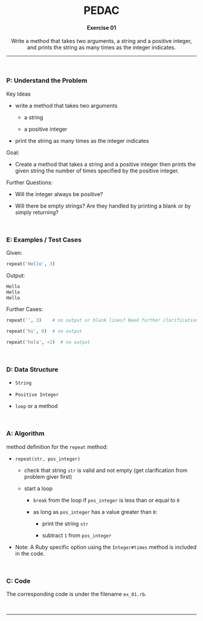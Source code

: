 <h1 align="center">PEDAC</h1>

<h4 align="center">Exercise 01</h4>

<p align="center">Write a method that takes two arguments, a string and a positive integer, and prints the string as many times as the integer indicates.</p>

---

<br>

### P: Understand the Problem

Key Ideas

- write a method that takes two arguments
  
  - a string
  
  - a positive integer

- print the string as many times as the integer indicates

Goal:

- Create a method that takes a string and a positive integer then prints the given string the number of times specified by the positive integer.

Further Questions:

- Will the integer always be positive?

- Will there be empty strings? Are they handled by printing a blank or by simply returning?

<br>

### E: Examples / Test Cases

Given:

```ruby
repeat('Hello', 3)
```

Output:

```powershell
Hello
Hello
Hello
```

Further Cases:

```ruby
repeat('', 3)    # no output or blank lines? Need further clarification.

repeat('hi', 0)  # no output

repeat('hola', -2)  # no output
```

<br>

### D: Data Structure

- `String`

- `Positive Integer`

- `loop` or a method

<br>

### A: Algorithm

method definition for the `repeat` method:

- `repeat(str, pos_integer)`
  
  - check that string `str` is valid and not empty (get clarification from problem giver first)
  
  - start a loop
    
    - `break` from the loop if `pos_integer` is less than or equal to `0`
    
    - as long as  `pos_integer` has a value greater than `0`:
      
      - print the string `str`
      
      - subtract `1` from `pos_integer`

- Note: A Ruby specific option using the `Integer#times` method is included in the code.

<br>

### C: Code

The corresponding code is under the filename `ex_01.rb`.

<br>

---
